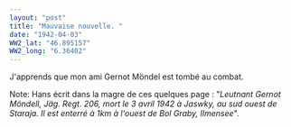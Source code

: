 ```yaml
---
layout: "post"
title: "Mauvaise nouvelle. "
date: "1942-04-03"
WW2_lat: "46.895157"
WW2_long: "6.36402"
---
```


J'apprends que mon ami Gernot Möndel est tombé au combat.


<div class="histoire"></div>

<div class="commentaire">Note: Hans écrit dans la magre de ces quelques page : "<em>Leutnant Gernot Möndell, Jäg. Regt. 206, mort le 3 avril 1942 à Jaswky, au sud ouest de Staraja. Il est enterré à 1km à l'ouest de Bol Graby, Ilmensee</em>".</div>